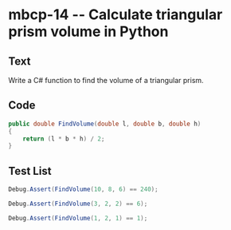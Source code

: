 # mbcp-14 -- Calculate triangular prism volume in Python

## Text

Write a C# function to find the volume of a triangular prism.

## Code

```csharp
public double FindVolume(double l, double b, double h) 
{ 
    return (l * b * h) / 2; 
}
```

## Test List

```csharp
Debug.Assert(FindVolume(10, 8, 6) == 240);
```

```csharp
Debug.Assert(FindVolume(3, 2, 2) == 6);
```

```csharp
Debug.Assert(FindVolume(1, 2, 1) == 1);
```
